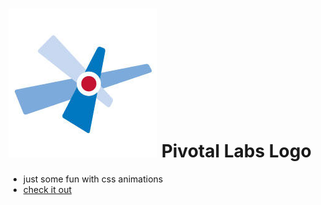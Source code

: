 # ![labs logo](https://raw.githubusercontent.com/dbellotti/la-logo/master/labs-logo.jpeg) Pivotal Labs Logo
- just some fun with css animations 
- [check it out](https://htmlpreview.github.io/?https://github.com/dbellotti/la-logo/blob/master/index.html)

